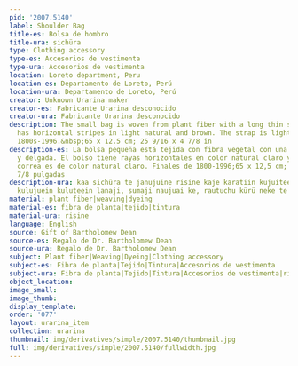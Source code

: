 ```yaml
---
pid: '2007.5140'
label: Shoulder Bag
title-es: Bolsa de hombro
title-ura: sichüra
type: Clothing accessory
type-es: Accesorios de vestimenta
type-ura: Accesorios de vestimenta
location: Loreto department, Peru
location-es: Departamento de Loreto, Perú
location-ura: Departamento de Loreto, Perú
creator: Unknown Urarina maker
creator-es: Fabricante Urarina desconocido
creator-ura: Fabricante Urarina desconocido
description: The small bag is woven from plant fiber with a long thin strap. The bag
  has horizontal stripes in light natural and brown. The strap is light natural. Late
  1800s-1996.&nbsp;65 x 12.5 cm; 25 9/16 x 4 7/8 in
description-es: La bolsa pequeña está tejida con fibra vegetal con una correa larga
  y delgada. El bolso tiene rayas horizontales en color natural claro y marrón. La
  correa es de color natural claro. Finales de 1800-1996;65 x 12,5 cm; 25 9/16 x 4
  7/8 pulgadas
description-ura: kaa sichüra te janujuine risine kaje karatiin kujuiteein, kurata
  kulujuein kuluteein lanaji, sumaji naujuai ke, rautuchu kürü neke te nelate.
material: plant fiber|weaving|dyeing
material-es: fibra de planta|tejido|tintura
material-ura: risine
language: English
source: Gift of Bartholomew Dean
source-es: Regalo de Dr. Bartholomew Dean
source-ura: Regalo de Dr. Bartholomew Dean
subject: Plant fiber|Weaving|Dyeing|Clothing accessory
subject-es: Fibra de planta|Tejido|Tintura|Accesorios de vestimenta
subject-ura: Fibra de planta|Tejido|Tintura|Accesorios de vestimenta|risine
object_location:
image_small:
image_thumb:
display_template:
order: '077'
layout: urarina_item
collection: urarina
thumbnail: img/derivatives/simple/2007.5140/thumbnail.jpg
full: img/derivatives/simple/2007.5140/fullwidth.jpg
---
```

